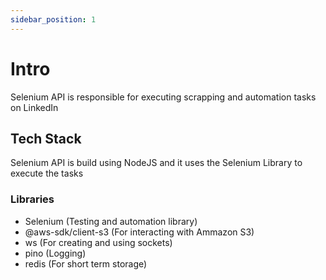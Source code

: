 ```yaml
---
sidebar_position: 1
---
```


# Intro

Selenium API is responsible for executing scrapping and automation tasks on LinkedIn


## Tech Stack

Selenium API  is build using NodeJS and it uses the Selenium Library to execute the tasks

### Libraries
- Selenium (Testing and automation library)
- @aws-sdk/client-s3 (For interacting with Ammazon S3)
- ws (For creating and using sockets)
- pino (Logging)
- redis (For short term storage)
